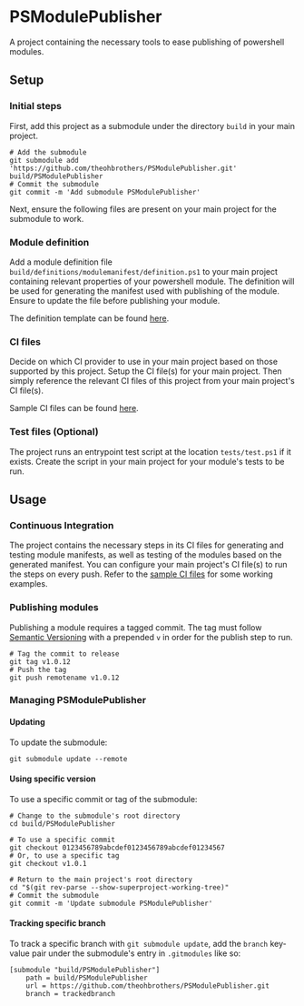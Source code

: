 # PSModulePublisher

A project containing the necessary tools to ease publishing of powershell modules.

## Setup

### Initial steps

First, add this project as a submodule under the directory `build` in your main project.

```shell
# Add the submodule
git submodule add 'https://github.com/theohbrothers/PSModulePublisher.git' build/PSModulePublisher
# Commit the submodule
git commit -m 'Add submodule PSModulePublisher'
```

Next, ensure the following files are present on your main project for the submodule to work.

### Module definition

Add a module definition file `build/definitions/modulemanifest/definition.ps1` to your main project containing relevant properties of your powershell module. The definition will be used for generating the manifest used with publishing of the module. Ensure to update the file before publishing your module.

The definition template can be found [here](https://github.com/theohbrothers/PSModulePublisher/blob/master/docs/samples/definitions/modulemanifest/definition.ps1.sample).

### CI files

Decide on which CI provider to use in your main project based on those supported by this project. Setup the CI file(s) for your main project. Then simply reference the relevant CI files of this project from your main project's CI file(s).

Sample CI files can be found [here](https://github.com/theohbrothers/PSModulePublisher/tree/master/docs/samples/ci).

### Test files (Optional)

The project runs an entrypoint test script at the location `tests/test.ps1` if it exists. Create the script in your main project for your module's tests to be run.

## Usage

### Continuous Integration

The project contains the necessary steps in its CI files for generating and testing module manifests, as well as testing of the modules based on the generated manifest. You can configure your main project's CI file(s) to run the steps on every push. Refer to the [sample CI files](https://github.com/theohbrothers/PSModulePublisher/tree/master/docs/samples/ci) for some working examples.

### Publishing modules

Publishing a module requires a tagged commit. The tag must follow [Semantic Versioning](https://semver.org) with a prepended `v` in order for the publish step to run.

```shell
# Tag the commit to release
git tag v1.0.12
# Push the tag
git push remotename v1.0.12
```

### Managing PSModulePublisher

#### Updating

To update the submodule:

```shell
git submodule update --remote
```

#### Using specific version

To use a specific commit or tag of the submodule:

```shell
# Change to the submodule's root directory
cd build/PSModulePublisher

# To use a specific commit
git checkout 0123456789abcdef0123456789abcdef01234567
# Or, to use a specific tag
git checkout v1.0.1

# Return to the main project's root directory
cd "$(git rev-parse --show-superproject-working-tree)"
# Commit the submodule
git commit -m 'Update submodule PSModulePublisher'
```

#### Tracking specific branch

To track a specific branch with `git submodule update`, add the `branch` key-value pair under the submodule's entry in `.gitmodules` like so:

```shell
[submodule "build/PSModulePublisher"]
	path = build/PSModulePublisher
	url = https://github.com/theohbrothers/PSModulePublisher.git
	branch = trackedbranch
```
